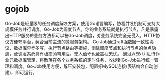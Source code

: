 # gojob
Go-Job是轻量级的任务调度解决方案，使用Go语言编写，协程并发机制可支持大规模任务并行调度。Go-Job为调度节点，你的业务系统就是执行节点，凡是暴露出HTTP服务的业务方法都可以被Go-Job调度，对业务系统完全无侵入。HTTP协议方便夸平台，契合当前主流的微服务架构。
Go-Job通过raft强数据一致性协议、数据库异步多写、执行节点路由等措施，消除调度节点和执行节点的单点隐患，使调度系统具有极高的可用性。无人值守也能高枕无忧。
通过WEB UI进行作业元数据库管理，将散落在各个业务系统的定时任务，收拢到Go-Job进行统一管理和调度。Go-Job使用方便，解压安装包，配置好MySQL连接(表结构会自动创建)，即可运行。
